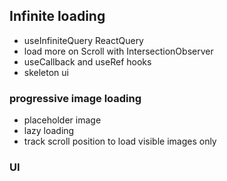 ## Infinite loading

* useInfiniteQuery ReactQuery
* load more on Scroll with IntersectionObserver
* useCallback and useRef hooks
* skeleton ui

### progressive image loading

* placeholder image
* lazy loading
* track scroll position to load visible images only

### UI

